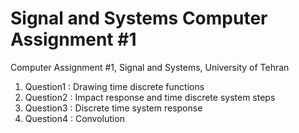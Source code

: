# Signal and Systems Computer Assignment #1
Computer Assignment #1, Signal and Systems, University of Tehran

1. Question1 : Drawing time discrete functions
2. Question2 : Impact response and time discrete system steps
3. Question3 : Discrete time system response
4. Question4 : Convolution
